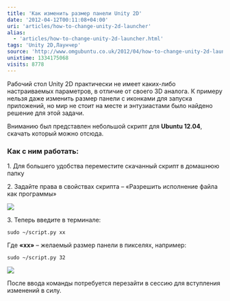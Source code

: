 ```yaml
---
title: 'Как изменить размер панели Unity 2D'
date: '2012-04-12T00:11:08+04:00'
uri: 'articles/how-to-change-unity-2d-launcher'
alias: 
  - 'articles/how-to-change-unity-2d-launcher.html'
tags: 'Unity 2D,Лаунчер'
source: 'http://www.omgubuntu.co.uk/2012/04/how-to-change-unity-2d-launcher-icon-size-with-a-script/'
unixtime: 1334175068
visits: 8778
---
```

Рабочий стол Unity 2D практически не имеет каких-либо настраиваемых параметров, в отличие от своего 3D аналога. К примеру нельзя даже изменить размер панели с иконками для запуска приложений, но мир не стоит на месте и энтузиастами было найдено решение для этой задачи.

Вниманию был представлен небольшой скрипт для **Ubuntu 12.04**, скачать который можно отсюда.

### Как с ним работать:

1\. Для большего удобства переместите скачанный скрипт в домашнюю папку

2\. Задайте права в свойствах скрипта – «Разрешить исполнение файла как программы»

[![](img/2012/04/12/00-00/unity-2d-7068679525-o.jpg)](img/2012/04/12/00-00/unity-2d-7068679525-o.jpg)

3\. Теперь введите в терминале:

```
sudo ~/script.py xx
```

Где **«xx»** – желаемый размер панели в пикселях, например:

```
sudo ~/script.py 32
```

[![](img/2012/04/12/00-00/unity-2d-2-7068679923-o.jpg)](img/2012/04/12/00-00/unity-2d-2-7068679923-o.jpg)

После ввода команды потребуется перезайти в сессию для вступления изменений в силу.
